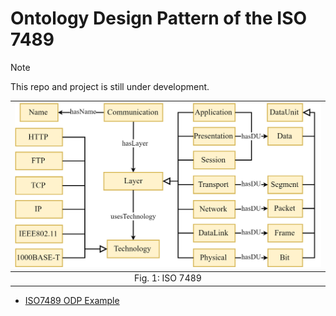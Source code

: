 # Ontology Design Pattern of the ISO 7489

> [!NOTE]
> This repo and project is still under development.

| <img src="../figures/figures-iso7489.png"  width="750" >|
|:--:|
| Fig. 1: ISO 7489|

- [ISO7489 ODP Example](../examples/ISO7489-Example.md)
